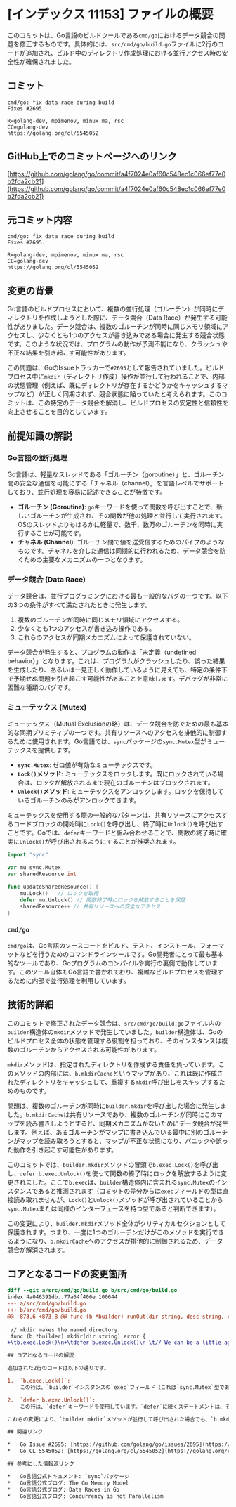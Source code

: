# [インデックス 11153] ファイルの概要

このコミットは、Go言語のビルドツールである`cmd/go`におけるデータ競合の問題を修正するものです。具体的には、`src/cmd/go/build.go`ファイルに2行のコードが追加され、ビルド中のディレクトリ作成処理における並行アクセス時の安全性が確保されました。

## コミット

```
cmd/go: fix data race during build
Fixes #2695.

R=golang-dev, mpimenov, minux.ma, rsc
CC=golang-dev
https://golang.org/cl/5545052
```

## GitHub上でのコミットページへのリンク

[https://github.com/golang/go/commit/a4f7024e0af60c548ec1c066ef77e0b2fda2cb21](https://github.com/golang/go/commit/a4f7024e0af60c548ec1c066ef77e0b2fda2cb21)

## 元コミット内容

```
cmd/go: fix data race during build
Fixes #2695.

R=golang-dev, mpimenov, minux.ma, rsc
CC=golang-dev
https://golang.org/cl/5545052
```

## 変更の背景

Go言語のビルドプロセスにおいて、複数の並行処理（ゴルーチン）が同時にディレクトリを作成しようとした際に、データ競合（Data Race）が発生する可能性がありました。データ競合は、複数のゴルーチンが同時に同じメモリ領域にアクセスし、少なくとも1つのアクセスが書き込みである場合に発生する競合状態です。このような状況では、プログラムの動作が予測不能になり、クラッシュや不正な結果を引き起こす可能性があります。

この問題は、GoのIssueトラッカーで`#2695`として報告されていました。ビルドプロセス中に`mkdir`（ディレクトリ作成）操作が並行して行われることで、内部の状態管理（例えば、既にディレクトリが存在するかどうかをキャッシュするマップなど）が正しく同期されず、競合状態に陥っていたと考えられます。このコミットは、この特定のデータ競合を解消し、ビルドプロセスの安定性と信頼性を向上させることを目的としています。

## 前提知識の解説

### Go言語の並行処理

Go言語は、軽量なスレッドである「ゴルーチン（goroutine）」と、ゴルーチン間の安全な通信を可能にする「チャネル（channel）」を言語レベルでサポートしており、並行処理を容易に記述できることが特徴です。

*   **ゴルーチン (Goroutine)**: `go`キーワードを使って関数を呼び出すことで、新しいゴルーチンが生成され、その関数が他の処理と並行して実行されます。OSのスレッドよりもはるかに軽量で、数千、数万のゴルーチンを同時に実行することが可能です。
*   **チャネル (Channel)**: ゴルーチン間で値を送受信するためのパイプのようなものです。チャネルを介した通信は同期的に行われるため、データ競合を防ぐための主要なメカニズムの一つとなります。

### データ競合 (Data Race)

データ競合は、並行プログラミングにおける最も一般的なバグの一つです。以下の3つの条件がすべて満たされたときに発生します。

1.  複数のゴルーチンが同時に同じメモリ領域にアクセスする。
2.  少なくとも1つのアクセスが書き込み操作である。
3.  これらのアクセスが同期メカニズムによって保護されていない。

データ競合が発生すると、プログラムの動作は「未定義（undefined behavior）」となります。これは、プログラムがクラッシュしたり、誤った結果を生成したり、あるいは一見正しく動作しているように見えても、特定の条件下で予期せぬ問題を引き起こす可能性があることを意味します。デバッグが非常に困難な種類のバグです。

### ミューテックス (Mutex)

ミューテックス（Mutual Exclusionの略）は、データ競合を防ぐための最も基本的な同期プリミティブの一つです。共有リソースへのアクセスを排他的に制御するために使用されます。Go言語では、`sync`パッケージの`sync.Mutex`型がミューテックスを提供します。

*   **`sync.Mutex`**: ゼロ値が有効なミューテックスです。
*   **`Lock()`メソッド**: ミューテックスをロックします。既にロックされている場合は、ロックが解放されるまで現在のゴルーチンはブロックされます。
*   **`Unlock()`メソッド**: ミューテックスをアンロックします。ロックを保持しているゴルーチンのみがアンロックできます。

ミューテックスを使用する際の一般的なパターンは、共有リソースにアクセスするコードブロックの開始時に`Lock()`を呼び出し、終了時に`Unlock()`を呼び出すことです。Goでは、`defer`キーワードと組み合わせることで、関数の終了時に確実に`Unlock()`が呼び出されるようにすることが推奨されます。

```go
import "sync"

var mu sync.Mutex
var sharedResource int

func updateSharedResource() {
    mu.Lock()   // ロックを取得
    defer mu.Unlock() // 関数終了時にロックを解放することを保証
    sharedResource++ // 共有リソースへの安全なアクセス
}
```

### `cmd/go`

`cmd/go`は、Go言語のソースコードをビルド、テスト、インストール、フォーマットなどを行うためのコマンドラインツールです。Go開発者にとって最も基本的なツールであり、Goプログラムのコンパイルや実行の裏側で動作しています。このツール自体もGo言語で書かれており、複雑なビルドプロセスを管理するために内部で並行処理を利用しています。

## 技術的詳細

このコミットで修正されたデータ競合は、`src/cmd/go/build.go`ファイル内の`builder`構造体の`mkdir`メソッドで発生していました。`builder`構造体は、Goのビルドプロセス全体の状態を管理する役割を担っており、そのインスタンスは複数のゴルーチンからアクセスされる可能性があります。

`mkdir`メソッドは、指定されたディレクトリを作成する責任を負っています。このメソッドの内部には、`b.mkdirCache`というマップがあり、これは既に作成されたディレクトリをキャッシュして、重複する`mkdir`呼び出しをスキップするためのものです。

問題は、複数のゴルーチンが同時に`builder.mkdir`を呼び出した場合に発生しました。`b.mkdirCache`は共有リソースであり、複数のゴルーチンが同時にこのマップを読み書きしようとすると、同期メカニズムがないためにデータ競合が発生します。例えば、あるゴルーチンがマップに書き込んでいる最中に別のゴルーチンがマップを読み取ろうとすると、マップが不正な状態になり、パニックや誤った動作を引き起こす可能性があります。

このコミットでは、`builder.mkdir`メソッドの冒頭で`b.exec.Lock()`を呼び出し、`defer b.exec.Unlock()`を使って関数の終了時にロックを解放するように変更されました。ここで`b.exec`は、`builder`構造体内に含まれる`sync.Mutex`のインスタンスであると推測されます（コミットの差分からは`exec`フィールドの型は直接読み取れませんが、`Lock()`と`Unlock()`メソッドが呼び出されていることから`sync.Mutex`または同様のインターフェースを持つ型であると判断できます）。

この変更により、`builder.mkdir`メソッド全体がクリティカルセクションとして保護されます。つまり、一度に1つのゴルーチンだけがこのメソッドを実行できるようになり、`b.mkdirCache`へのアクセスが排他的に制御されるため、データ競合が解消されます。

## コアとなるコードの変更箇所

```diff
diff --git a/src/cmd/go/build.go b/src/cmd/go/build.go
index 4a046391db..77a64f406e 100644
--- a/src/cmd/go/build.go
+++ b/src/cmd/go/build.go
@@ -873,6 +873,8 @@ func (b *builder) runOut(dir string, desc string, cmdargs ...interface{}) ([]byt
 
 // mkdir makes the named directory.
 func (b *builder) mkdir(dir string) error {
+\tb.exec.Lock()\n+\tdefer b.exec.Unlock()\n \t// We can be a little aggressive about being\n \t// sure directories exist.  Skip repeated calls.\n \tif b.mkdirCache[dir] {\n```

## コアとなるコードの解説

追加された2行のコードは以下の通りです。

1.  `b.exec.Lock()`:
    この行は、`builder`インスタンスの`exec`フィールド（これは`sync.Mutex`型であると推測されます）をロックします。これにより、`mkdir`メソッドのクリティカルセクションへの排他的アクセスが保証されます。もし他のゴルーチンが既にこのミューテックスをロックしている場合、現在のゴルーチンはロックが解放されるまで待機します。

2.  `defer b.exec.Unlock()`:
    この行は、`defer`キーワードを使用しています。`defer`に続くステートメントは、それを囲む関数（この場合は`mkdir`メソッド）がリターンする直前に実行されることを保証します。これにより、`mkdir`メソッドが正常に終了した場合でも、エラーが発生して途中でリターンした場合でも、確実にミューテックスがアンロックされることが保証されます。これは、ミューテックスのデッドロックを防ぐためのGoにおける一般的なイディオムです。

これらの変更により、`builder.mkdir`メソッドが並行して呼び出された場合でも、`b.mkdirCache`のような共有リソースへのアクセスが同期され、データ競合が効果的に防止されます。

## 関連リンク

*   Go Issue #2695: [https://github.com/golang/go/issues/2695](https://github.com/golang/go/issues/2695)
*   Go CL 5545052: [https://golang.org/cl/5545052](https://golang.org/cl/5545052)

## 参考にした情報源リンク

*   Go言語公式ドキュメント: `sync`パッケージ
*   Go言語公式ブログ: The Go Memory Model
*   Go言語公式ブログ: Data Races in Go
*   Go言語公式ブログ: Concurrency is not Parallelism
